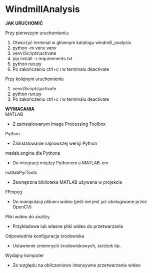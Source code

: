 # WindmillAnalysis
**JAK URUCHOMIĆ**<br />

Przy pierwszym uruchomieniu:
1. Otworzyć terminal w głównym katalogu windmill_analysis<br />
2. python -m venv venv<br />
3. venv\Scripts\activate<br />
4. pip install -r requirements.txt<br />
5. python run.py<br />
6. Po zakończeniu ctrl+c i w terminalu deactivate<br />

Przy kolejnym uruchomieniu
1. venv\Scripts\activate<br />
2. python run.py<br />
3. Po zakończeniu ctrl+c i w terminalu deactivate<br />

**WYMAGANIA**<br />
MATLAB
* Z zainstalowanym Image Processing Toolbox

Python
* Zainstalowanie najnowszej wersji Python

matlab.engine dla Pythona
* Do integracji między Pythonem a MATLAB-em

matlabPyrTools
* Zewnętrzna biblioteka MATLAB używana w projekcie

FFmpeg
* Do manipulacji plikami wideo (jeśli nie jest już obsługiwane przez OpenCV)

Pliki wideo do analizy
* Przykładowe lub własne pliki wideo do przetwarzania

Odpowiednia konfiguracja środowiska
* Ustawienie zmiennych środowiskowych, ścieżek itp.

Wydajny komputer
* Ze względu na obliczeniowo intensywne przetwarzanie wideo
